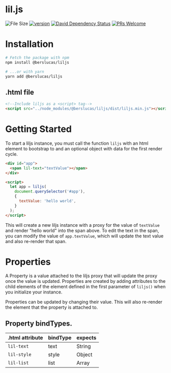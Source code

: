 # lil.js

![File Size](https://img.shields.io/github/size/bersLucas/lil.js/dist/liljs.min.js.svg?label=size&style=popout-square) 
[![version](https://img.shields.io/npm/v/@berslucas/liljs.svg?style=popout-square)](https://www.npmjs.com/package/@berslucas/liljs)
[![David Dependency Status](https://img.shields.io/david/bersLucas/liljs.svg?style=popout-square)](https://david-dm.org/bersLucas/liljs)
[![PRs Welcome](https://img.shields.io/badge/prs-welcome-brightgreen.svg?style=flat-square)](http://makeapullrequest.com)

# Installation 

```bash
# Fetch the package with npm
npm install @berslucas/liljs

# ...or with yarn
yarn add @berslucas/liljs
```

## .html file
```html
<!--Include liljs as a <script> tag-->
<script src="../node_modules/@berslucas/liljs/dist/liljs.min.js"></script>
```

# Getting Started
To start a liljs instance, you must call the function `liljs` with an html element to bootstrap to and an optional object with data for the first render cycle.

```html
<div id="app">
  <span lil-text="textValue"></span>
</div>

<script>
  let app = liljs(
    document.querySelector('#app'),
    {
      textValue: 'hello world',
    }
  );
</script>
```

This will create a new liljs instance with a proxy for the value of `textValue` and render "hello world" into the span above. To edit the text in the span, you can modify the value of `app.textValue`, which will update the text value and also re-render that span.


# Properties

A Property is a value attached to the liljs proxy that will update the proxy once the value is updated. Properties are created by adding attributes to the child elements of the element defined in the first parameter of `liljs()` when you initialize your instance.

Properties can be updated by changing their value. This will also re-render the element that the property is attached to.

## Property bindTypes.
| .html attribute | bindType | expects |
| - | - | - |
| `lil-text` | text | String |
| `lil-style` | style | Object |
| `lil-list` | list | Array | 


